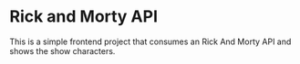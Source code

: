 # Rick and Morty API

This is a simple frontend project that consumes an Rick And Morty API and shows the show characters.
